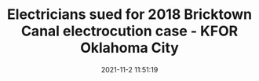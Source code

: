 ---
"title": "Electricians sued for 2018 Bricktown Canal electrocution case - KFOR Oklahoma City"
"date": "2021-11-2 11:51:19"
"feed_name": "GOOGLENEWSCONSTRUCTION"
"feed_website": "https://news.google.com/search?q=construction%2Bincident&hl=en-US&gl=US&ceid=US:en"
"feed_rss": "https://news.google.com/rss/search?q=construction%2Bincident&hl=en-US&gl=US&ceid=US:en"
"link": "https://kfor.com/news/local/electricians-sued-for-2018-bricktown-canal-electrocution-case/"
"source": "{'href': 'https://kfor.com', 'title': 'KFOR Oklahoma City'}"
"file": "_posts/2021-1-1-4ce626855138a491a2176f44ef14d41091f255ce.md"
"accident": "0"
"drilling": "0"
"dead": "0"
"injured": "0"
"arrested": "0"
"place": "unknown place"
"where": "unknown site"
"causes": "unknown"
"place_uri": "unknown place"
---